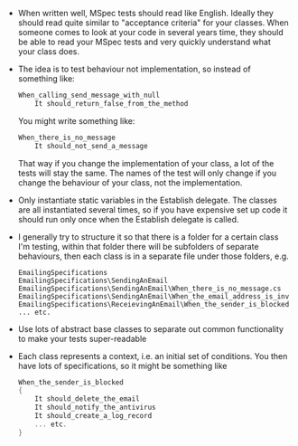 * When written well, MSpec tests should read like English. Ideally they should read quite similar to "acceptance criteria" for
your classes. When someone comes to look at your code in several years time, they should be able to read your MSpec tests
and very quickly understand what your class does.

* The idea is to test behaviour not implementation, so instead of something like:

	```csharp
	When_calling_send_message_with_null
		It should_return_false_from_the_method
	```

	You might write something like: 

	```csharp
	When_there_is_no_message
		It should_not_send_a_message
	```

	That way if you change the implementation of your class, a lot of the tests will stay the same. The names of the test will
	only change if you change the behaviour of your class, not the implementation.

* Only instantiate static variables in the Establish delegate. The classes are all instantiated several times, so if you have expensive
set up code it should run only once when the Establish delegate is called.

* I generally try to structure it so that there is a folder for a certain class I'm testing, within that folder there will be 
subfolders of separate behaviours, then each class is in a separate file under those folders, e.g.

	```
	EmailingSpecifications
	EmailingSpecifications\SendingAnEmail
	EmailingSpecifications\SendingAnEmail\When_there_is_no_message.cs
	EmailingSpecifications\SendingAnEmail\When_the_email_address_is_invalid.cs
	EmailingSpecifications\ReceievingAnEmail\When_the_sender_is_blocked.cs
	... etc.
	```

* Use lots of abstract base classes to separate out common functionality to make your tests super-readable

* Each class represents a context, i.e. an initial set of conditions. You then have lots of specifications, 
so it might be something like

	```csharp
	When_the_sender_is_blocked
	{
		It should_delete_the_email
		It should_notify_the_antivirus
		It should_create_a_log_record
		... etc. 
	}
	```